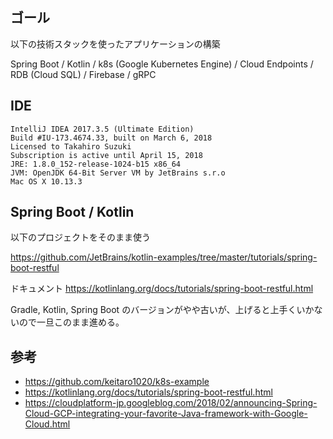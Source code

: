 ## ゴール

以下の技術スタックを使ったアプリケーションの構築

Spring Boot / Kotlin / k8s (Google Kubernetes Engine) / Cloud Endpoints / RDB (Cloud SQL) / Firebase / gRPC

## IDE

```
IntelliJ IDEA 2017.3.5 (Ultimate Edition)
Build #IU-173.4674.33, built on March 6, 2018
Licensed to Takahiro Suzuki
Subscription is active until April 15, 2018
JRE: 1.8.0_152-release-1024-b15 x86_64
JVM: OpenJDK 64-Bit Server VM by JetBrains s.r.o
Mac OS X 10.13.3
```

## Spring Boot / Kotlin

以下のプロジェクトをそのまま使う

https://github.com/JetBrains/kotlin-examples/tree/master/tutorials/spring-boot-restful

ドキュメント
https://kotlinlang.org/docs/tutorials/spring-boot-restful.html

Gradle, Kotlin, Spring Boot のバージョンがやや古いが、上げると上手くいかないので一旦このまま進める。

## 参考

- https://github.com/keitaro1020/k8s-example
- https://kotlinlang.org/docs/tutorials/spring-boot-restful.html
- https://cloudplatform-jp.googleblog.com/2018/02/announcing-Spring-Cloud-GCP-integrating-your-favorite-Java-framework-with-Google-Cloud.html
